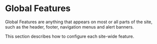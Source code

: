 [ClassName]: / (GlobalFeatures)
[Title]: / (Global Features intro)
[Description]: / (An outline of Global Features)

# Global Features

Global Features are anything that appears on most or all parts of the site, such as the header, footer, navigation menus and alert banners.

This section describes how to configure each site-wide feature.
